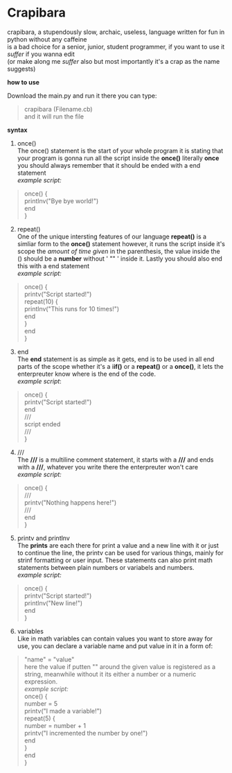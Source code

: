 # Crapibara

crapibara, a stupendously slow, archaic, useless, language written for fun in python without any caffeine  
is a bad choice for a senior, junior, student programmer, if you want to use it _suffer_ if you wanna edit  
(or make along me _suffer_ also but most importantly it's a crap as the name suggests)

**how to use**

Download the main.py and run it there you can type:  
>crapibara (Filename.cb)  
and it will run the file

**syntax**

1. once()  
The once() statement is the start of your whole program it is stating that your program is gonna run all the script inside the **once()** literally **once** you should always remember that it should be ended with a end statement  
_example script:_  
>once() {  
>    printlnv("Bye bye world!")  
>    end  
>}  

2. repeat()  
One of the unique intersting features of our language **repeat()** is a simliar form to the **once()** statement however, it runs the script inside it's scope the _amount of time given_ in the parenthesis, the value inside the () should be a **number** without '  ""  ' inside it. Lastly you should also end this with a end statement  
_example script:_  
>once() {  
>    printv("Script started!")  
>    repeat(10) {  
>        printlnv("This runs for 10 times!")  
>        end  
>    }  
>    end  
>}  

3. end  
The **end** statement is as simple as it gets, end is to be used in all end parts of the scope whether it's a i**if()** or a **repeat()** or a **once()**, it lets the enterpreuter know where is the end of the code.  
_example script_:  
>once() {  
>    printv("Script started!")  
>    end  
>    ///  
>    script ended  
>    ///  
>}  

4. ///  
The **///** is a multiline comment statement, it starts with a **///** and ends with a **///**, whatever you write there the enterpreuter won't care  
_example script:_  
>once() {  
>    ///  
>    printv("Nothing happens here!")  
>    ///  
>    end  
>}  

5. printv and printlnv  
The **prints** are each there for print a value and a new line with it or just to continue the line, the printv can be used for various things, mainly for strinf formatting or user input. These statements can also print math statements between plain numbers or variabels and numbers.  
_example script:_  
>once() {  
>    printv("Script started!")  
>    printlnv("New line!")  
>    end  
>}  

6. variables  
Like in math variables can contain values you want to store away for use, you can declare a variable name and put value in it in a form of:  
> "name" = "value"  
here the value if putten "" around the given value is registered as a string, meanwhile without it its either a number or a numeric expression.  
_example script:_  
>once() {  
>    number = 5  
>    printv("I made a variable!")  
>    repeat(5) {  
>        number = number + 1  
>        printv("I incremented the number by one!")  
>        end  
>    }  
>    end  
>}  
